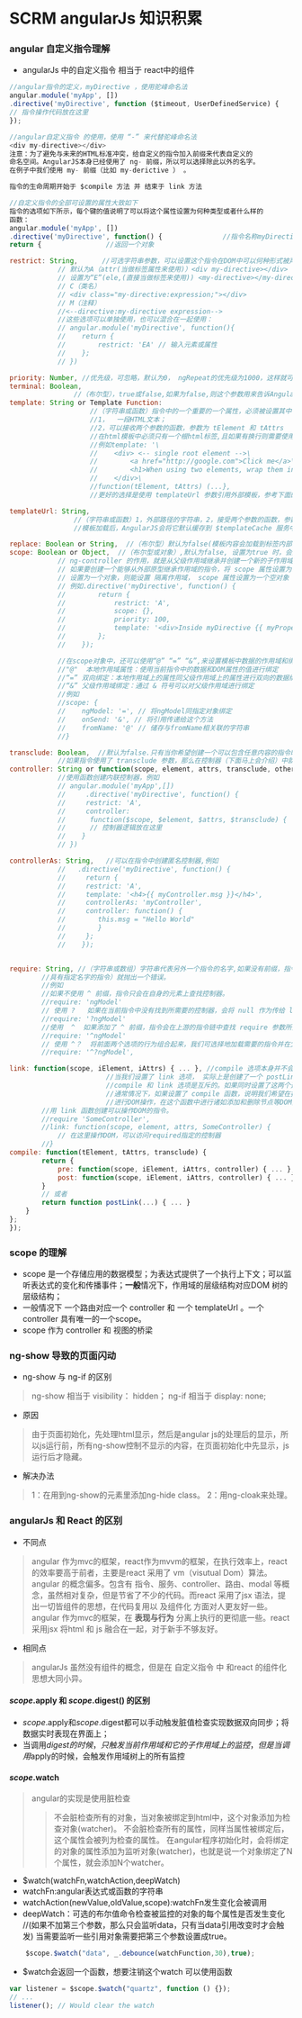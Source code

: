 # SCRM angularJs 知识积累

### angular 自定义指令理解
* angularJs 中的自定义指令 相当于 react中的组件
```js
//angular指令的定义，myDirective ，使用驼峰命名法
angular.module('myApp', [])
.directive('myDirective', function ($timeout, UserDefinedService) {
// 指令操作代码放在这里
});

//angular自定义指令 的使用，使用 “-” 来代替驼峰命名法
<div my-directive></div>
注意：为了避免与未来的HTML标准冲突，给自定义的指令加入前缀来代表自定义的
命名空间。AngularJS本身已经使用了 ng- 前缀，所以可以选择除此以外的名字。
在例子中我们使用 my- 前缀（比如 my-derictive ） 。

指令的生命周期开始于 $compile 方法 并 结束于 link 方法 

//自定义指令的全部可设置的属性大致如下
指令的选项如下所示，每个键的值说明了可以将这个属性设置为何种类型或者什么样的
函数：
angular.module('myApp', [])
.directive('myDirective', function() {               //指令名称myDirective
return {                //返回一个对象

restrict: String,      //可选字符串参数，可以设置这个指令在DOM中可以何种形式被声明，
            // 默认为A（attr(当做标签属性来使用)）<div my-directive></div> 
            // 设置为“E”(ele,(直接当做标签来使用)) <my-directive></my-directive>
            // C（类名）
            // <div class="my-directive:expression;"></div>
            // M（注释）
            //<--directive:my-directive expression-->
            //这些选项可以单独使用，也可以混合在一起使用：
            // angular.module('myDirective', function(){
            //    return {
            //        restrict: 'EA' // 输入元素或属性
            //    };
            // })

priority: Number, //优先级，可忽略，默认为0， ngRepeat的优先级为1000，这样就可以保证在同一元素上，它总是在其他指令之前被调用。
terminal: Boolean,
                //（布尔型），true或false,如果为false,则这个参数用来告诉AngularJS停止运行当前元素上比本指令优先级低的指令。优先级相同的指令还是会被执行。 ngIf 的优先级略高于 ngView ，
template: String or Template Function: 
                    //（字符串或函数）指令中的一个重要的一个属性，必须被设置其中一种
                    //1，  一段HTML文本；
                    //2，可以接收两个参数的函数，参数为 tElement 和 tAttrs 
                    //在html模板中必须只有一个根html标签,且如果有换行则需要使用“\”
                    //例如template: '\
                    //    <div> <-- single root element -->\
                    //        <a href="http://google.com">Click me</a>\
                    //        <h1>When using two elements, wrap them in a parent element</h1>\
                    //    </div>\
                    //function(tElement, tAttrs) (...},
                    //更好的选择是使用 templateUrl 参数引用外部模板，参考下面的参数

templateUrl: String,   
                //（字符串或函数）1，外部路径的字符串，2，接受两个参数的函数，参数为 tElement 和 tAttrs ，并返回一个外部HTML文件路径的字符串
                //模板加载后，AngularJS会将它默认缓存到 $templateCache 服务中。（可以提前加载模块到缓存中，提高加载速度）

replace: Boolean or String,  //（布尔型）默认为false(模板内容会加载到标签内部)，true(模板内容会替换当前标签)
scope: Boolean or Object,  //（布尔型或对象）,默认为false, 设置为true 时，会从父作用域继承并创建一个新的作用域对象。
            // ng-controller 的作用，就是从父级作用域继承并创建一个新的子作用域。
            // 如果要创建一个能够从外部原型继承作用域的指令，将 scope 属性设置为 true 
            // 设置为一个对象，则能设置 隔离作用域， scope 属性设置为一个空对象 {} 。如果这样做了，指令的模板就无法访问外部作用域了：
            // 例如.directive('myDirective', function() {
            //        return {
            //            restrict: 'A',
            //            scope: {},
            //            priority: 100,
            //            template: '<div>Inside myDirective {{ myProperty }}</div>'
            //        };
            //    });

            //在scope对象中，还可以使用“@” “=” “&”,来设置模板中数据的作用域和绑定规则
            //"@"  本地作用域属性：使用当前指令中的数据和DOM属性的值进行绑定
            //“=” 双向绑定：本地作用域上的属性同父级作用域上的属性进行双向的数据绑定。
            //“&” 父级作用域绑定：通过 & 符号可以对父级作用域进行绑定
            //例如
            //scope: {
            //    ngModel: '=', // 将ngModel同指定对象绑定
            //    onSend: '&', // 将引用传递给这个方法
            //    fromName: '@' // 储存与fromName相关联的字符串
            //}

transclude: Boolean,  //默认为false.只有当你希望创建一个可以包含任意内容的指令时， 才使用 transclude: true 。
            //如果指令使用了 transclude 参数，那么在控制器（下面马上会介绍）中就无法正常监听数据模型的变化了。
controller: String or function(scope, element, attrs, transclude, otherInjectables) { ... }, //（字符串或函数)注册在应用中的控制器的构造函数
            //使用函数创建内联控制器，例如
            // angular.module('myApp',[])
            //     .directive('myDirective', function() {
            //     restrict: 'A',
            //     controller:
            //      function($scope, $element, $attrs, $transclude) {
            //      // 控制器逻辑放在这里
            //    }
            // })

controllerAs: String,   //可以在指令中创建匿名控制器,例如
            //   .directive('myDirective', function() {
            //     return {
            //     restrict: 'A',
            //     template: '<h4>{{ myController.msg }}</h4>',
            //     controllerAs: 'myController',
            //     controller: function() {
            //        this.msg = "Hello World"
            //        }
            //     };
            //    });    


require: String, //（字符串或数组）字符串代表另外一个指令的名字,如果没有前缀，指令将会在自身所提供的控制器中进行查找，如果没有找到任何控制器（或
        //具有指定名字的指令）就抛出一个错误。
        //例如
        //如果不使用 ^ 前缀，指令只会在自身的元素上查找控制器。
        //require: 'ngModel'
        // 使用 ?   如果在当前指令中没有找到所需要的控制器，会将 null 作为传给 link 函数的第四个参数
        //require: '?ngModel'
        //使用  ^  如果添加了 ^ 前缀，指令会在上游的指令链中查找 require 参数所指定的控制器。
        //require: '^ngModel'
        // 使用 ^？  将前面两个选项的行为组合起来，我们可选择地加载需要的指令并在父指令链中进行查找。
        //require: '^?ngModel',

link: function(scope, iElement, iAttrs) { ... }, //compile 选项本身并不会被频繁使用，但是 link 函数则会被经常使用。
                        //当我们设置了 link 选项， 实际上是创建了一个 postLink() 链接函数， 以便 compile() 函数可以定义链接函数。
                        //compile 和 link 选项是互斥的。如果同时设置了这两个选项，那么会把 compile 所返回的函数当作链接函数，而 link 选项本身则会被忽略。
                        //通常情况下，如果设置了 compile 函数，说明我们希望在指令和实时数据被放到DOM中之前
                        //进行DOM操作，在这个函数中进行诸如添加和删除节点等DOM操作是安全的。
        //用 link 函数创建可以操作DOM的指令。
        //require 'SomeController',
        //link: function(scope, element, attrs, SomeController) {
            // 在这里操作DOM，可以访问required指定的控制器
        //}
compile: function(tElement, tAttrs, transclude) {  
        return {
            pre: function(scope, iElement, iAttrs, controller) { ... },
            post: function(scope, iElement, iAttrs, controller) { ... }
        }
        // 或者
        return function postLink(...) { ... }
    }
};
});


```

### scope 的理解
* scope 是一个存储应用的数据模型；为表达式提供了一个执行上下文；可以监听表达式的变化和传播事件；**一般**情况下，作用域的层级结构对应DOM 树的层级结构；
* 一般情况下 一个路由对应一个 controller 和 一个 templateUrl 。一个controller 具有唯一的一个scope。
* scope 作为 controller 和 视图的桥梁
### ng-show 导致的页面闪动
* ng-show 与 ng-if 的区别
> ng-show 相当于 visibility： hidden； ng-if 相当于 display: none;
* 原因
> 由于页面初始化，先处理html显示，然后是angular js的处理后的显示，所以js运行前，所有ng-show控制不显示的内容，在页面初始化中先显示，js运行后才隐藏。
* 解决办法
> 1：在用到ng-show的元素里添加ng-hide class。
> 2：用ng-cloak来处理。

### angularJs 和 React 的区别
* 不同点
> angular 作为mvc的框架，react作为mvvm的框架，在执行效率上，react的效率要高于前者，主要是react 采用了 vm（visutual Dom）算法。
> angular 的概念偏多。包含有 指令、服务、controller、路由、modal 等概念，虽然相对复杂，但是节省了不少的代码。而react 采用了jsx 语法，提出一切皆组件的思想，在代码复用以 及组件化 方面对人更友好一些。
> angular 作为mvc的框架，在 **表现与行为** 分离上执行的更彻底一些。react 采用jsx 将html 和 js 融合在一起，对于新手不够友好。
* 相同点
> angularJs 虽然没有组件的概念，但是在 自定义指令 中 和react 的组件化 思想大同小异。

#### $scope.$apply 和 $scope.$digest()  的区别
* $scope.$apply和$scope.$digest都可以手动触发脏值检查实现数据双向同步；将数据实时表现在界面上；
* 当调用$digest的时候，只触发当前作用域和它的子作用域上的监控，但是当调用$apply的时候，会触发作用域树上的所有监控

#### $scope.$watch 

> angular的实现是使用脏检查
 >>不会脏检查所有的对象，当对象被绑定到html中，这个对象添加为检查对象(watcher)。
 >>不会脏检查所有的属性，同样当属性被绑定后，这个属性会被列为检查的属性。
 >>在angular程序初始化时，会将绑定的对象的属性添加为监听对象(watcher)，也就是说一个对象绑定了N个属性，就会添加N个watcher。


* $watch(watchFn,watchAction,deepWatch)
* watchFn:angular表达式或函数的字符串
* watchAction(newValue,oldValue,scope):watchFn发生变化会被调用
* deepWatch：可选的布尔值命令检查被监控的对象的每个属性是否发生变化 //(如果不加第三个参数，那么只会监听data，只有当data引用改变时才会触发) 当需要监听一些引用对象需要把第三个参数设置成true。
```js
    $scope.$watch("data", _.debounce(watchFunction,30),true);
```
* $watch会返回一个函数，想要注销这个watch 可以使用函数

```js
var listener = $scope.$watch("quartz", function () {});
// ...
listener(); // Would clear the watch
```
  

